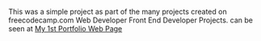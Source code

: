 This was a simple project as part of the many projects created on freecodecamp.com Web Developer Front End Developer Projects.
can be seen at <a href="http://www.ggetchell.com/firstportfolio/index.html">My 1st Portfolio Web Page</a>